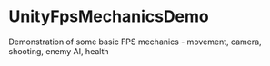 # UnityFpsMechanicsDemo
Demonstration of some basic FPS mechanics - movement, camera, shooting, enemy AI, health
